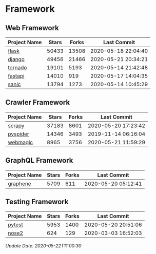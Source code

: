 # Framework

## Web Framework

| Project Name | Stars | Forks | Last Commit |
| ------------ | ----- | ----- | ----------- |
| [flask](https://github.com/pallets/flask) | 50433 | 13508 | 2020-05-18 22:04:40 |
| [django](https://github.com/django/django) | 49456 | 21466 | 2020-05-21 20:34:21 |
| [tornado](https://github.com/tornadoweb/tornado) | 19101 | 5193 | 2020-05-14 21:42:48 |
| [fastapi](https://github.com/tiangolo/fastapi) | 14010 | 919 | 2020-05-17 14:04:35 |
| [sanic](https://github.com/huge-success/sanic) | 13794 | 1273 | 2020-05-14 10:45:29 |

## Crawler Framework

| Project Name | Stars | Forks | Last Commit |
| ------------ | ----- | ----- | ----------- |
| [scrapy](https://github.com/scrapy/scrapy) | 37183 | 8601 | 2020-05-20 17:23:42 |
| [pyspider](https://github.com/binux/pyspider) | 14346 | 3493 | 2019-11-14 06:16:04 |
| [webmagic](https://github.com/code4craft/webmagic) | 8965 | 3756 | 2020-05-21 11:59:29 |

## GraphQL Framework

| Project Name | Stars | Forks | Last Commit |
| ------------ | ----- | ----- | ----------- |
| [graphene](https://github.com/graphql-python/graphene) | 5709 | 611 | 2020-05-20 05:12:41 |

## Testing Framework

| Project Name | Stars | Forks | Last Commit |
| ------------ | ----- | ----- | ----------- |
| [pytest](https://github.com/pytest-dev/pytest) | 5953 | 1400 | 2020-05-20 20:51:06 |
| [nose2](https://github.com/nose-devs/nose2) | 624 | 129 | 2020-03-03 16:52:03 |

*Update Date: 2020-05-22T11:00:30*